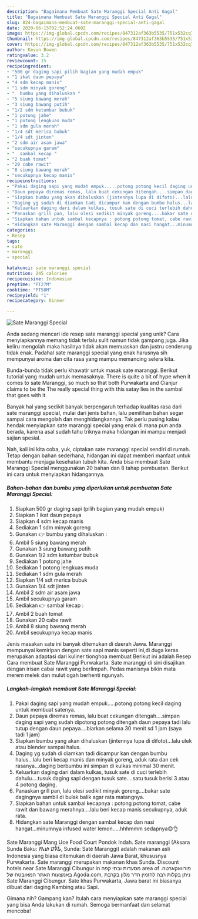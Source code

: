 ```yaml
---
description: "Bagaimana Membuat Sate Maranggi Special Anti Gagal"
title: "Bagaimana Membuat Sate Maranggi Special Anti Gagal"
slug: 824-bagaimana-membuat-sate-maranggi-special-anti-gagal
date: 2020-06-15T02:52:24.060Z
image: https://img-global.cpcdn.com/recipes/847312af363b5535/751x532cq70/sate-maranggi-special-foto-resep-utama.jpg
thumbnail: https://img-global.cpcdn.com/recipes/847312af363b5535/751x532cq70/sate-maranggi-special-foto-resep-utama.jpg
cover: https://img-global.cpcdn.com/recipes/847312af363b5535/751x532cq70/sate-maranggi-special-foto-resep-utama.jpg
author: Kevin Bowen
ratingvalue: 3.2
reviewcount: 15
recipeingredient:
- "500 gr daging sapi pilih bagian yang mudah empuk"
- "1 ikat daun pepaya"
- "4 sdm kecap manis"
- "1 sdm minyak goreng"
- "  bumbu yang dihaluskan "
- "5 siung bawang merah"
- "3 siung bawang putih"
- "1/2 sdm ketumbar bubuk"
- "1 potong jahe"
- "1 potong lengkuas muda"
- "1 sdm gula merah"
- "1/4 sdt merica bubuk"
- "1/4 sdt jinten"
- "2 sdm air asam jawa"
- "secukupnya garam"
- "  sambal kecap "
- "2 buah tomat"
- "20 cabe rawit"
- "8 siung bawang merah"
- "secukupnya kecap manis"
recipeinstructions:
- "Pakai daging sapi yang mudah empuk.....potong potong kecil daging untuk membuat satenya."
- "Daun pepaya diremas remas, lalu buat cekungan ditengah....simpan daging sapi yang sudah dipotong potong ditengah daun pepaya tadi lalu tutup dengan daun pepaya....biarkan selama 30 menit sd 1 jam (saya tadi 1 jam)"
- "Siapkan bumbu yang akan dihaluskan (jintennya lupa di difoto)...lalu ulek atau blender sampai halus."
- "Daging yg sudah di diamkan tadi dicampur kan dengan bumbu halus...lalu beri kecap manis dan minyak goreng, aduk rata dan cek rasanya...daging berbumbu ini simpan di kulkas minimal 30 menit."
- "Keluarkan daging dari dalam kulkas, tusuk sate di cuci terlebih dahulu....tusuk daging sapi dengan tusuk sate....satu tusuk berisi 3 atau 4 potong daging."
- "Panaskan grill pan, lalu olesi sedikit minyak goreng....bakar sate dagingnya sambil di bulak balik agar rata matangnya."
- "Siapkan bahan untuk sambal kecapnya : potong potong tomat, cabe rawit dan bawang merahnya....lalu beri kecap manis secukupnya, aduk rata."
- "Hidangkan sate Maranggi dengan sambal kecap dan nasi hangat...minumnya infused water lemon.....hhhmmm sedapnya😊👌"
categories:
- Resep
tags:
- sate
- maranggi
- special

katakunci: sate maranggi special 
nutrition: 245 calories
recipecuisine: Indonesian
preptime: "PT27M"
cooktime: "PT58M"
recipeyield: "1"
recipecategory: Dinner

---
```



![Sate Maranggi Special](https://img-global.cpcdn.com/recipes/847312af363b5535/751x532cq70/sate-maranggi-special-foto-resep-utama.jpg)

Anda sedang mencari ide resep sate maranggi special yang unik? Cara menyiapkannya memang tidak terlalu sulit namun tidak gampang juga. Jika keliru mengolah maka hasilnya tidak akan memuaskan dan justru cenderung tidak enak. Padahal sate maranggi special yang enak harusnya sih mempunyai aroma dan cita rasa yang mampu memancing selera kita.

Bunda-bunda tidak perlu khawatir untuk masak sate maranggi. Berikut tutorial yang mudah untuk memasaknya. There is quite a bit of hype when it comes to sate Maranggi, so much so that both Purwakarta and Cianjur claims to be the The really special thing with this satay lies in the sambal that goes with it.

Banyak hal yang sedikit banyak berpengaruh terhadap kualitas rasa dari sate maranggi special, mulai dari jenis bahan, lalu pemilihan bahan segar sampai cara mengolah dan menghidangkannya. Tak perlu pusing kalau hendak menyiapkan sate maranggi special yang enak di mana pun anda berada, karena asal sudah tahu triknya maka hidangan ini mampu menjadi sajian spesial.


Nah, kali ini kita coba, yuk, ciptakan sate maranggi special sendiri di rumah. Tetap dengan bahan sederhana, hidangan ini dapat memberi manfaat untuk membantu menjaga kesehatan tubuh kita. Anda bisa membuat Sate Maranggi Special menggunakan 20 bahan dan 8 tahap pembuatan. Berikut ini cara untuk menyiapkan hidangannya.

<!--inarticleads1-->

##### Bahan-bahan dan bumbu yang diperlukan untuk pembuatan Sate Maranggi Special:

1. Siapkan 500 gr daging sapi (pilih bagian yang mudah empuk)
1. Siapkan 1 ikat daun pepaya
1. Siapkan 4 sdm kecap manis
1. Sediakan 1 sdm minyak goreng
1. Gunakan  👉 bumbu yang dihaluskan :
1. Ambil 5 siung bawang merah
1. Gunakan 3 siung bawang putih
1. Gunakan 1/2 sdm ketumbar bubuk
1. Sediakan 1 potong jahe
1. Sediakan 1 potong lengkuas muda
1. Sediakan 1 sdm gula merah
1. Siapkan 1/4 sdt merica bubuk
1. Gunakan 1/4 sdt jinten
1. Ambil 2 sdm air asam jawa
1. Ambil secukupnya garam
1. Sediakan  👉 sambal kecap :
1. Ambil 2 buah tomat
1. Gunakan 20 cabe rawit
1. Ambil 8 siung bawang merah
1. Ambil secukupnya kecap manis


Jenis masakan sate ini banyak ditemukan di daerah Jawa. Maranggi mempunyai kemiripan dengan sate sapi manis seperti ini,di duga keras merupakan adaptasi dari kuliner tionghoa membuat Berikut ini adalah Resep Cara membuat Sate Maranggi Purwakarta. Sate maranggi di sini disajikan dengan irisan cabai rawit yang berlimpah. Pedas manisnya bikin mata merem melek dan mulut ogah berhenti ngunyah. 

<!--inarticleads2-->

##### Langkah-langkah membuat Sate Maranggi Special:

1. Pakai daging sapi yang mudah empuk.....potong potong kecil daging untuk membuat satenya.
1. Daun pepaya diremas remas, lalu buat cekungan ditengah....simpan daging sapi yang sudah dipotong potong ditengah daun pepaya tadi lalu tutup dengan daun pepaya....biarkan selama 30 menit sd 1 jam (saya tadi 1 jam)
1. Siapkan bumbu yang akan dihaluskan (jintennya lupa di difoto)...lalu ulek atau blender sampai halus.
1. Daging yg sudah di diamkan tadi dicampur kan dengan bumbu halus...lalu beri kecap manis dan minyak goreng, aduk rata dan cek rasanya...daging berbumbu ini simpan di kulkas minimal 30 menit.
1. Keluarkan daging dari dalam kulkas, tusuk sate di cuci terlebih dahulu....tusuk daging sapi dengan tusuk sate....satu tusuk berisi 3 atau 4 potong daging.
1. Panaskan grill pan, lalu olesi sedikit minyak goreng....bakar sate dagingnya sambil di bulak balik agar rata matangnya.
1. Siapkan bahan untuk sambal kecapnya : potong potong tomat, cabe rawit dan bawang merahnya....lalu beri kecap manis secukupnya, aduk rata.
1. Hidangkan sate Maranggi dengan sambal kecap dan nasi hangat...minumnya infused water lemon.....hhhmmm sedapnya😊👌


Sate Maranggi Mang Uce Food Court Pondok Indah. Sate maranggi (Aksara Sunda Baku: ᮞᮒᮦ ᮙᮛᮀᮌᮤ, Sunda: Saté Maranggi) adalah makanan asli Indonesia yang biasa ditemukan di daerah Jawa Barat, khususnya Purwakarta. Sate maranggi merupakan makanan khas Sunda. Discount hotels near Sate Maranggi Cibungur in מסעדות ובתי קפה area of פורוואקארטה. באמצעות האתר המאובטח של Agoda.com, ניתן בקלות רבה להזמין חדר מלון בקרבת Sate Maranggi Cibungur. Sate khas Purwakarta, Jawa barat ini biasanya dibuat dari daging Kambing atau Sapi. 

Gimana nih? Gampang kan? Itulah cara menyiapkan sate maranggi special yang bisa Anda lakukan di rumah. Semoga bermanfaat dan selamat mencoba!
